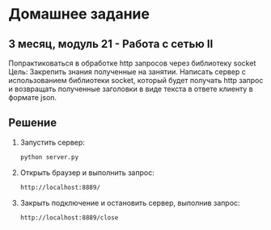 # Домашнее задание

## 3 месяц, модуль 21 - Работа с сетью II

Попрактиковаться в обработке http запросов через библиотеку socket
Цель: Закрепить знания полученные на занятии.
Написать сервер с использованием библиотеки socket, который будет получать http запрос и возвращать 
полученные заголовки в виде текста в ответе клиенту в формате json.

## Решение

1. Запустить сервер:
    ```bash
   python server.py
    ```
2. Открыть браузер и выполнить запрос:
    ```bash
    http://localhost:8889/
   ```
3. Закрыть подключение и остановить сервер, выполнив запрос:
    ```bash
    http://localhost:8889/close
   ```